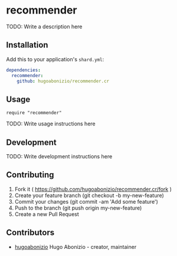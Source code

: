 # recommender

TODO: Write a description here

## Installation

Add this to your application's `shard.yml`:

```yaml
dependencies:
  recommender:
    github: hugoabonizio/recommender.cr
```

## Usage

```crystal
require "recommender"
```

TODO: Write usage instructions here

## Development

TODO: Write development instructions here

## Contributing

1. Fork it ( https://github.com/hugoabonizio/recommender.cr/fork )
2. Create your feature branch (git checkout -b my-new-feature)
3. Commit your changes (git commit -am 'Add some feature')
4. Push to the branch (git push origin my-new-feature)
5. Create a new Pull Request

## Contributors

- [hugoabonizio](https://github.com/hugoabonizio) Hugo Abonizio - creator, maintainer
